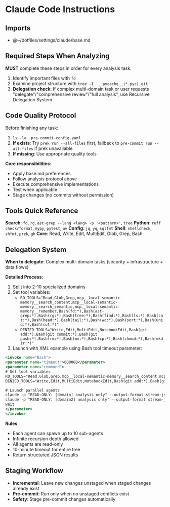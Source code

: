# Claude Code Instructions

## Imports

- @~/dotfiles/settings/claude/base.md

## **Required Steps When Analyzing**

**MUST** complete these steps in order for every analysis task:

1. Identify important files with `fd`
2. Examine project structure with `tree -I '__pycache__|*.pyc|.git'`
3. **Delegation check**: If complex multi-domain task or user requests "delegate"/"comprehensive review"/"full analysis", use Recursive Delegation System

## **Code Quality Protocol**

Before finishing any task:

1. `ls -la .pre-commit-config.yaml`
2. **If exists**: Try `prek run --all-files` first, fallback to `pre-commit run --all-files` if prek unavailable
3. **If missing**: Use appropriate quality tools

**Core responsibilities**:

- Apply base.md preferences
- Follow analysis protocol above
- Execute comprehensive implementations
- Test when applicable
- Stage changes (no commits without permission)

## **Tools Quick Reference**

**Search**: `fd`, `rg`, `ast-grep --lang <lang> -p '<pattern>'`, `tree`
**Python**: `ruff check/format`, `mypy`, `pytest`, `uv`
**Config**: `jq`, `yq`, `sqlfmt`
**Shell**: `shellcheck`, `shfmt`, `prek`, `gh`
**Core**: Read, Write, Edit, MultiEdit, Glob, Grep, Bash

## **Delegation System**

**When to delegate**: Complex multi-domain tasks (security + infrastructure + data flows)

**Detailed Process**:

1. Split into 2-10 specialized domains
2. Set tool variables:
   - `RO_TOOLS="Read,Glob,Grep,mcp__local-semantic-memory__search_content,mcp__local-semantic-memory__search_semantic,mcp__local-semantic-memory__remember,Bash(fd:*),Bash(ast-grep:*),Bash(rg:*),Bash(tree:*),Bash(find:*),Bash(ls:*),Bash(cat:*),Bash(head:*),Bash(tail:*),Bash(wc:*),Bash(sort:*),Bash(uniq:*),Bash(cut:*)"`
   - `DENIED_TOOLS="Write,Edit,MultiEdit,NotebookEdit,Bash(git add:*),Bash(git commit:*),Bash(git push:*),Bash(rm:*),Bash(mv:*),Bash(cp:*),Bash(chmod:*),Bash(mkdir:*)"`
3. Launch with XML example using Bash tool timeout parameter:

```xml
<invoke name="Bash">
<parameter name="timeout">600000</parameter>
<parameter name="command">
# Set tool variables
RO_TOOLS="Read,Glob,Grep,mcp__local-semantic-memory__search_content,mcp__local-semantic-memory__search_semantic,mcp__local-semantic-memory__remember,Bash(fd:*),Bash(ast-grep:*),Bash(rg:*),Bash(tree:*),Bash(find:*),Bash(ls:*),Bash(cat:*),Bash(head:*),Bash(tail:*),Bash(wc:*),Bash(sort:*),Bash(uniq:*),Bash(cut:*)"
DENIED_TOOLS="Write,Edit,MultiEdit,NotebookEdit,Bash(git add:*),Bash(git commit:*),Bash(git push:*),Bash(rm:*),Bash(mv:*),Bash(cp:*),Bash(chmod:*),Bash(mkdir:*)"

# Launch parallel agents
claude -p "READ-ONLY: [domain] analysis only" --output-format stream-json --allowedTools "$RO_TOOLS" --disallowedTools "$DENIED_TOOLS" &
claude -p "READ-ONLY: [domain2] analysis only" --output-format stream-json --allowedTools "$RO_TOOLS" --disallowedTools "$DENIED_TOOLS" &
wait
</parameter>
</invoke>
```

**Rules**:

- Each agent can spawn up to 10 sub-agents
- Infinite recursion depth allowed
- All agents are read-only
- 10-minute timeout for entire tree
- Return structured JSON results

## **Staging Workflow**

- **Incremental**: Leave new changes unstaged when staged changes already exist
- **Pre-commit**: Run only when no unstaged conflicts exist
- **Safety**: Stage pre-commit changes automatically
